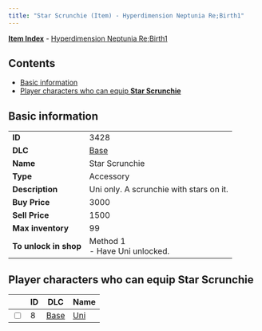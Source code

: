 ```yaml
---
title: "Star Scrunchie (Item) - Hyperdimension Neptunia Re;Birth1"
---
```


[**Item Index**](/neptunia/rb1/item/index.html) - [Hyperdimension Neptunia Re;Birth1](/neptunia/rb1)

## Contents

- [Basic information](#basic-information)
- [Player characters who can equip **Star Scrunchie**](#player-characters-who-can-equip-star-scrunchie)

## Basic information

|   |   |
| -- | -- |
| **ID** | 3428 |
| **DLC** | [Base](/neptunia/rb1/dlc/1-base.html) |
| **Name** | Star Scrunchie |
| **Type** | Accessory |
| **Description** | Uni only. A scrunchie with stars on it. |
| **Buy Price** | 3000 |
| **Sell Price** | 1500 |
| **Max inventory** | 99 |
| **To unlock in shop** | Method 1<br />- Have Uni unlocked. |


## Player characters who can equip **Star Scrunchie**

|    | ID | DLC | Name |
| -- | -- | --- | ---- |
| <input type="checkbox" id="rb1-player-1-8" class="trackbox" /> | 8 | [Base](/neptunia/rb1/dlc/1-base.html) | [Uni](/neptunia/rb1/player/1-8-uni.html) |
